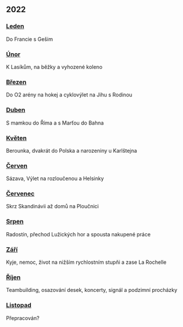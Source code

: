 ## 2022

### [Leden](2022_january.md)

Do Francie s Gešim

### [Únor](2022_february.md)

K Lasíkům, na běžky a vyhozené koleno

### [Březen](2022_march.md)

Do O2 arény na hokej a cyklovýlet na Jihu s Rodinou

### [Duben](2022_april.md)

S mamkou do Říma a s Marťou do Bahna

### [Květen](2022_may.md)

Berounka, dvakrát do Polska a narozeniny u Karlštejna

### [Červen](2022_june.md)

Sázava, Výlet na rozloučenou a Helsinky

### [Červenec](2022_july.md)

Skrz Skandinávii až domů na Ploučnici

### [Srpen](2022_august.md)

Radostín, přechod Lužických hor a spousta nakupené práce

### [Září](2022_september.md)

Kyje, nemoc, život na nižším rychlostním stupňi a zase La Rochelle

### [Říjen](2022_october.md)

Teambuilding, osazování desek, koncerty, signál a podzimní procházky

### [Listopad](2022_november.md)

Přepracován?
